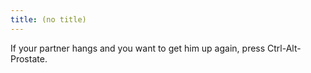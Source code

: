 ```yaml
---
title: (no title)
---
```

<p>If your partner hangs and you want to get him up again, press Ctrl-Alt-Prostate.</p>
